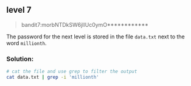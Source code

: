 ## level 7

>bandit7:morbNTDkSW6jIlUc0ymO************

The password for the next level is stored in the file `data.txt` next to the word `millionth`.

### Solution:

```bash
# cat the file and use grep to filter the output
cat data.txt | grep -i 'millionth'
```